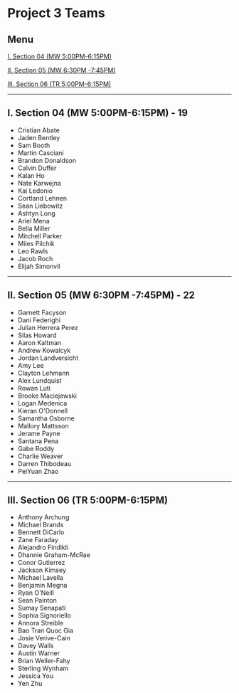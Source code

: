 # Project 3 Teams

## Menu

[I. Section 04 (MW 5:00PM-6:15PM)](#i-section-04-mw-500pm-615pm)

[II. Section 05 (MW 6:30PM -7:45PM)](#ii-section-05-mw-630pm--745pm)

[III. Section 06 (TR 5:00PM-6:15PM)](#iii-section-06-tr-500pm-615pm)

---

## I. Section 04 (MW 5:00PM-6:15PM) - 19

- Cristian Abate
- Jaden Bentley
- Sam Booth
- Martin Casciani
- Brandon Donaldson
- Calvin Duffer
- Kalan Ho
- Nate Karwejna
- Kai Ledonio
- Cortland Lehnen
- Sean Liebowitz
- Ashtyn Long
- Ariel Mena
- Bella Miller
- Mitchell Parker
- Miles Pilchik
- Leo Rawls
- Jacob Roch
- Elijah Simonvil

---

## II. Section 05 (MW 6:30PM -7:45PM) - 22

- Garnett Facyson
- Dani Federighi
- Julian Herrera Perez
- Silas Howard
- Aaron Kaltman
- Andrew Kowalcyk
- Jordan Landversicht
- Amy Lee
- Clayton Lehmann
- Alex Lundquist
- Rowan Luti
- Brooke Maciejewski
- Logan Medenica
- Kieran O'Donnell
- Samantha Osborne
- Mallory Mattsson
- Jerame Payne
- Santana Pena
- Gabe Roddy
- Charlie Weaver
- Darren Thibodeau
- PeiYuan Zhao


---

## III. Section 06 (TR 5:00PM-6:15PM)

- Anthony Archung
- Michael Brands
- Bennett DiCarlo
- Zane Faraday
- Alejandro Findikli
- Dhannie Graham-McRae
- Conor Gutierrez
- Jackson Kimsey
- Michael Lavella
- Benjamin Megna
- Ryan O'Neill
- Sean Painton
- Sumay Senapati
- Sophia Signoriello
- Annora Streible
- Bao Tran Quoc Gia
- Josie Verive-Cain
- Davey Walls
- Austin Warner
- Brian Weller-Fahy
- Sterling Wynham
- Jessica You
- Yen Zhu
